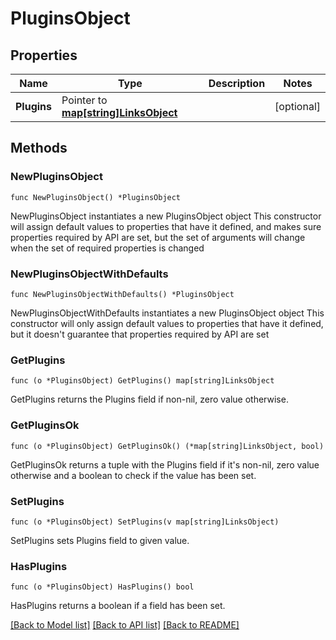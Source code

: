 # PluginsObject

## Properties

Name | Type | Description | Notes
------------ | ------------- | ------------- | -------------
**Plugins** | Pointer to [**map[string]LinksObject**](LinksObject.md) |  | [optional]

## Methods

### NewPluginsObject

`func NewPluginsObject() *PluginsObject`

NewPluginsObject instantiates a new PluginsObject object
This constructor will assign default values to properties that have it defined,
and makes sure properties required by API are set, but the set of arguments
will change when the set of required properties is changed

### NewPluginsObjectWithDefaults

`func NewPluginsObjectWithDefaults() *PluginsObject`

NewPluginsObjectWithDefaults instantiates a new PluginsObject object
This constructor will only assign default values to properties that have it defined,
but it doesn't guarantee that properties required by API are set

### GetPlugins

`func (o *PluginsObject) GetPlugins() map[string]LinksObject`

GetPlugins returns the Plugins field if non-nil, zero value otherwise.

### GetPluginsOk

`func (o *PluginsObject) GetPluginsOk() (*map[string]LinksObject, bool)`

GetPluginsOk returns a tuple with the Plugins field if it's non-nil, zero value otherwise
and a boolean to check if the value has been set.

### SetPlugins

`func (o *PluginsObject) SetPlugins(v map[string]LinksObject)`

SetPlugins sets Plugins field to given value.

### HasPlugins

`func (o *PluginsObject) HasPlugins() bool`

HasPlugins returns a boolean if a field has been set.

[[Back to Model list]](../README.md#documentation-for-models) [[Back to API list]](../README.md#documentation-for-api-endpoints) [[Back to README]](../README.md)
